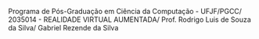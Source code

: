 Programa de Pós-Graduação em Ciência da Computação - UFJF/PGCC/
2035014 - REALIDADE VIRTUAL AUMENTADA/
Prof. Rodrigo Luis de Souza da Silva/
Gabriel Rezende da Silva
